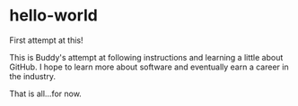 # hello-world
First attempt at this!

This is Buddy's attempt at following instructions and learning a little about GitHub. I hope to learn more about software and eventually earn a career in the industry.

That is all...for now.
